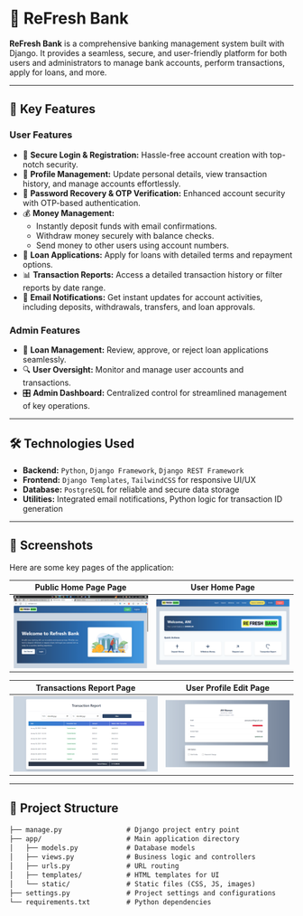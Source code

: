 # 🏦 ReFresh Bank  

**ReFresh Bank** is a comprehensive banking management system built with Django. It provides a seamless, secure, and user-friendly platform for both users and administrators to manage bank accounts, perform transactions, apply for loans, and more.  

---

## 🌟 Key Features  

### User Features  

- 🔑 **Secure Login & Registration:** Hassle-free account creation with top-notch security.  
- 💼 **Profile Management:** Update personal details, view transaction history, and manage accounts effortlessly.  
- 🔄 **Password Recovery & OTP Verification:** Enhanced account security with OTP-based authentication.  
- 💰 **Money Management:**  
  - Instantly deposit funds with email confirmations.  
  - Withdraw money securely with balance checks.  
  - Send money to other users using account numbers.  
- 📝 **Loan Applications:** Apply for loans with detailed terms and repayment options.  
- 📊 **Transaction Reports:** Access a detailed transaction history or filter reports by date range.  
- 📧 **Email Notifications:** Get instant updates for account activities, including deposits, withdrawals, transfers, and loan approvals.  

### Admin Features  

- 🏦 **Loan Management:** Review, approve, or reject loan applications seamlessly.  
- 🔍 **User Oversight:** Monitor and manage user accounts and transactions.  
- 🎛️ **Admin Dashboard:** Centralized control for streamlined management of key operations.  

---

## 🛠️ Technologies Used  

- **Backend:** `Python`, `Django Framework`, `Django REST Framework`  
- **Frontend:** `Django Templates`, `TailwindCSS` for responsive UI/UX  
- **Database:** `PostgreSQL` for reliable and secure data storage  
- **Utilities:** Integrated email notifications, Python logic for transaction ID generation  
 
---

## 📸 Screenshots  

Here are some key pages of the application:  

| **Public Home Page Page**               | **User Home Page**             | 
|------------------------------|---------------------------------| 
| ![Home Page](https://github.com/anmamun0/refresh-bank-webapp/blob/main/project_photos/un_authenticated_home-page.png) | ![User Dashboard](https://github.com/anmamun0/refresh-bank-webapp/blob/main/project_photos/authenticated_home-page.PNG) |

 
| **Transactions Report Page**               | **User Profile Edit Page**             | 
|------------------------------|---------------------------------| 
| ![Home Page](https://github.com/anmamun0/refresh-bank-webapp/blob/main/project_photos/transactions-report-page.png) | ![User Dashboard](https://github.com/anmamun0/refresh-bank-webapp/blob/main/project_photos/profile-edit-page.png) |


--- 


## 📂 Project Structure  

```plaintext
├── manage.py                # Django project entry point  
├── app/                     # Main application directory  
│   ├── models.py            # Database models  
│   ├── views.py             # Business logic and controllers  
│   ├── urls.py              # URL routing  
│   ├── templates/           # HTML templates for UI  
│   └── static/              # Static files (CSS, JS, images)  
├── settings.py              # Project settings and configurations  
└── requirements.txt         # Python dependencies  

